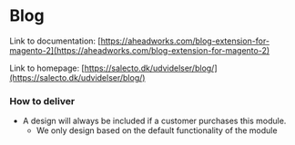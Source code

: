 # Blog

Link to documentation: [https://aheadworks.com/blog-extension-for-magento-2](https://aheadworks.com/blog-extension-for-magento-2)

Link to homepage: [https://salecto.dk/udvidelser/blog/](https://salecto.dk/udvidelser/blog/)

### How to deliver

* A design will always be included if a customer purchases this module. 
  * We only design based on the default functionality of the module

